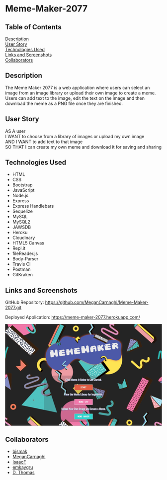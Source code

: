 # Meme-Maker-2077

## Table of Contents

[Description](#description)  
[User Story](#user-story)  
[Technologies Used](#technologies-used)  
[Links and Screenshots](#links-and-screenshots)  
[Collaborators](#collaborators)

## Description

The Meme Maker 2077 is a web application where users can select an image from an image library or upload their own image to create a meme.
Users can add text to the image, edit the text on the image and then download the meme as a PNG file once they are finished.

## User Story

AS A user  
I WANT to choose from a library of images or upload my own image  
AND I WANT to add text to that image  
SO THAT I can create my own meme and download it for saving and sharing

## Technologies Used

- HTML
- CSS
- Bootstrap
- JavaScript
- Node.js
- Express
- Express Handlebars
- Sequelize
- MySQL
- MySQL2
- JAWSDB
- Heroku
- Cloudinary
- HTML5 Canvas
- Repl.it
- fileReader.js
- Body-Parser
- Travis CI
- Postman
- GitKraken

## Links and Screenshots

GitHub Repository: https://github.com/MeganCarnaghi/Meme-Maker-2077.git

Deployed Application: https://meme-maker-2077.herokuapp.com/

![meme-maker](public/assets/images/meme-maker.jpg)

## Collaborators

- [bjsmak](https://github.com/bjsmak)
- [MeganCarnaghi](https://github.com/MeganCarnaghi)
- [IsaacF](https://github.com/blackedoutkeys)
- [emkaygru](https://github.com/emkaygru)
- [D. Thomas](https://github.com/dunkkid23)
